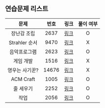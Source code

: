 ## 연습문제 리스트
|문제|번호|링크|풀이 여부|
|:---:|:---:|:---:|:---:|
|장난감 조립|2637|[링크](http://boj.kr/2637)|O|
|Strahler 순서|9470|[링크](http://boj.kr/9470)|X|
|음악프로그램|2623|[링크](http://boj.kr/2623)|O|
|게임 개발|1516|[링크](http://boj.kr/1516)|X|
|영우는 사기꾼?|14676|[링크](http://boj.kr/14676)|X|
|ACM Craft|1005|[링크](http://boj.kr/1005)|O|
|줄 세우기|2252|[링크](http://boj.kr/2252)|O|
|작업|2056|[링크](http://boj.kr/2056)|O|
